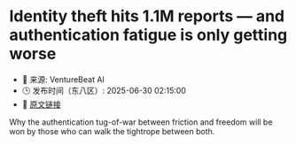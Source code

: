 # Identity theft hits 1.1M reports — and authentication fatigue is only getting worse
- 📅 来源: VentureBeat AI
- 🕒 发布时间（东八区）: 2025-06-30 02:15:00
- 🔗 [原文链接](https://venturebeat.com/security/identity-theft-hits-1-1m-reports-and-authentication-fatigue-is-only-getting-worse/)

Why the authentication tug-of-war between friction and freedom will be won by those who can walk the tightrope between both.